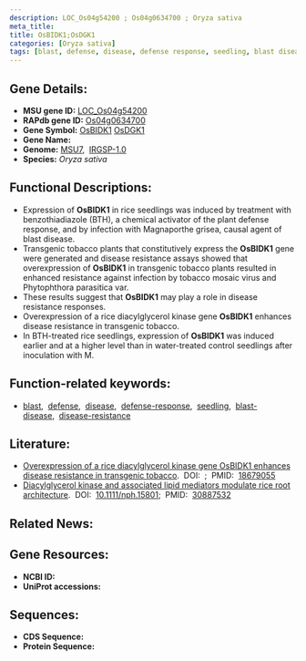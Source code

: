 ```yaml
---
description: LOC_Os04g54200 ; Os04g0634700 ; Oryza sativa
meta_title:
title: OsBIDK1;OsDGK1
categories: [Oryza sativa]
tags: [blast, defense, disease, defense response, seedling, blast disease, disease resistance]
---
```


## Gene Details:
- **MSU gene ID:** [LOC_Os04g54200](http://rice.uga.edu/cgi-bin/ORF_infopage.cgi?orf=LOC_Os04g54200)  
- **RAPdb gene ID:** [Os04g0634700](https://rapdb.dna.affrc.go.jp/locus/?name=Os04g0634700)  
- **Gene Symbol:** <u>OsBIDK1</u>&nbsp;<u>OsDGK1</u>
- **Gene Name:**
- **Genome:**  [MSU7](http://rice.uga.edu/),&nbsp;&nbsp;[IRGSP-1.0](https://rapdb.dna.affrc.go.jp/download/irgsp1.html)
- **Species:** *Oryza sativa*

## Functional Descriptions:
   - Expression of **OsBIDK1** in rice seedlings was induced by treatment with benzothiadiazole (BTH), a chemical activator of the plant defense response, and by infection with Magnaporthe grisea, causal agent of blast disease.
   - Transgenic tobacco plants that constitutively express the **OsBIDK1** gene were generated and disease resistance assays showed that overexpression of **OsBIDK1** in transgenic tobacco plants resulted in enhanced resistance against infection by tobacco mosaic virus and Phytophthora parasitica var.
   - These results suggest that **OsBIDK1** may play a role in disease resistance responses.
   - Overexpression of a rice diacylglycerol kinase gene **OsBIDK1** enhances disease resistance in transgenic tobacco.
   - In BTH-treated rice seedlings, expression of **OsBIDK1** was induced earlier and at a higher level than in water-treated control seedlings after inoculation with M.

## Function-related keywords:
   - [blast](/tags/blast/),&nbsp;&nbsp;[defense](/tags/defense/),&nbsp;&nbsp;[disease](/tags/disease/),&nbsp;&nbsp;[defense-response](/tags/defense-response/),&nbsp;&nbsp;[seedling](/tags/seedling/),&nbsp;&nbsp;[blast-disease](/tags/blast-disease/),&nbsp;&nbsp;[disease-resistance](/tags/disease-resistance/)

## Literature:
   - [Overexpression of a rice diacylglycerol kinase gene OsBIDK1 enhances disease resistance in transgenic tobacco](https://www.doi.org/).&nbsp;&nbsp;DOI:&nbsp;&nbsp;[](https://www.doi.org/);&nbsp;&nbsp;PMID:&nbsp;&nbsp;[18679055](https://pubmed.ncbi.nlm.nih.gov/18679055/)
   - [Diacylglycerol kinase and associated lipid mediators modulate rice root architecture](https://www.doi.org/10.1111/nph.15801).&nbsp;&nbsp;DOI:&nbsp;&nbsp;[10.1111/nph.15801](https://www.doi.org/10.1111/nph.15801);&nbsp;&nbsp;PMID:&nbsp;&nbsp;[30887532](https://pubmed.ncbi.nlm.nih.gov/30887532/)

## Related News:

## Gene Resources:
- **NCBI ID:**  []()
- **UniProt accessions:** [](https://www.uniprot.org/uniprotkb//entry)

## Sequences:
- **CDS Sequence:**
- **Protein Sequence:**

